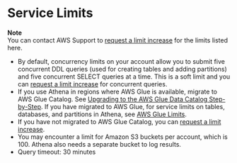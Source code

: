 # Service Limits<a name="service-limits"></a>

**Note**  
You can contact AWS Support to [request a limit increase](http://docs.aws.amazon.com/general/latest/gr/aws_service_limits.html) for the limits listed here\.
+ By default, concurrency limits on your account allow you to submit five concurrent DDL queries \(used for creating tables and adding partitions\) and five concurrent SELECT queries at a time\. This is a soft limit and you can [request a limit increase](http://docs.aws.amazon.com/general/latest/gr/aws_service_limits.html) for concurrent queries\.
+ If you use Athena in regions where AWS Glue is available, migrate to AWS Glue Catalog\. See [Upgrading to the AWS Glue Data Catalog Step\-by\-Step](glue-upgrade.md)\. If you have migrated to AWS Glue, for service limits on tables, databases, and partitions in Athena, see [AWS Glue Limits](http://docs.aws.amazon.com/glue/latest/dg/troubleshooting-service-limits.html)\.
+ If you have not migrated to AWS Glue Catalog, you can [request a limit increase](http://docs.aws.amazon.com/general/latest/gr/aws_service_limits.html)\.
+ You may encounter a limit for Amazon S3 buckets per account, which is 100\. Athena also needs a separate bucket to log results\.
+ Query timeout: 30 minutes